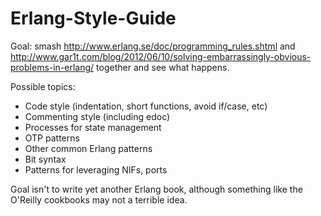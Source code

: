 Erlang-Style-Guide
==================

Goal: smash http://www.erlang.se/doc/programming_rules.shtml and
http://www.gar1t.com/blog/2012/06/10/solving-embarrassingly-obvious-problems-in-erlang/
together and see what happens.

Possible topics:

* Code style (indentation, short functions, avoid if/case, etc)
* Commenting style (including edoc)
* Processes for state management
* OTP patterns
* Other common Erlang patterns
* Bit syntax
* Patterns for leveraging NIFs, ports

Goal isn't to write yet another Erlang book, although something like
the O'Reilly cookbooks may not a terrible idea.
